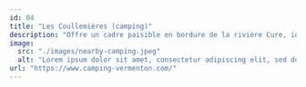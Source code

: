 ```yaml
---
id: 04
title: "Les Coullemières (camping)"
description: "Offre un cadre paisible en bordure de la rivière Cure, idéal pour les amoureux de la nature et les familles en quête de détente. Avec ses 47 emplacements, ses hébergements variés (mobil-homes, tentes KIBO, pods) et ses équipements modernes (sanitaires chauffés, aire de jeux, terrain de pétanque, tennis)."
image: 
  src: "./images/nearby-camping.jpeg"
  alt: "Lorem ipsum dolor sit amet, consectetur adipiscing elit, sed do eiusmod tempor incididunt ut labore et dolore magna aliqua."
url: "https://www.camping-vermenton.com/"
---
```

